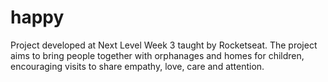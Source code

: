 # happy
Project developed at Next Level Week 3 taught by Rocketseat. The project aims to bring people together with orphanages and homes for children, encouraging visits to share empathy, love, care and attention.
